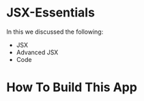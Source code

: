 # JSX-Essentials

In this we discussed the following:
- JSX
- Advanced JSX
- Code

# How To Build This App
